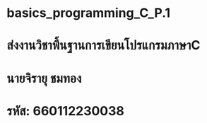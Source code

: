# basics_programming_C_P.1
# ส่งงานวิชาพื้นฐานการเขียนโปรแกรมภาษาC
# นายจิรายุ ชมทอง
# รหัส: 660112230038
